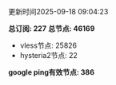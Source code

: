 更新时间2025-09-18 09:04:23

**总订阅: 227**
**总节点: 46169**
- vless节点: 25826
- hysteria2节点: 22

**google ping有效节点: 386**
